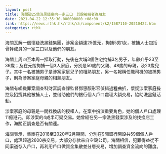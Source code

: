 ```yaml
---
layout: post
title: 海關破25億洗黑錢案拘一家三口　其餘被捕者為朋友
date: 2021-04-22 12:35:30.000000000 +08:00
link: https://news.rthk.hk/rthk/ch/component/k2/1587110-20210422.htm
categories: rthk
---
```


海關瓦解一個懷疑洗黑錢集團，涉案金額達25億元，拘捕5男1女，被捕人士包括骨幹成員的一家三口以及他們的朋友。

海關上周四至本周一採取行動，先後在大埔3個住宅拘捕3名男子，年齡介乎23至36歲；及在元朗拘捕一個3人家庭，分別是50歲的父親、48歲的母親，及23歲兒子。其中一名被捕男子是涉案家庭兒子的相熟朋友，另一名報稱任職司機的被捕男子，則為涉案家庭母親的相熟朋友。

海關有組織罪案調查科財富調查課監督鄧惠顏形容偵緝過程曲折，懷疑涉案家庭操控及招攬其他被捕人士，並借助他們的銀行個人戶口處理大額交易，協助洗黑錢活動。

涉案家庭的母親是一間找換店的授權人，在案中扮演重要角色，她的個人戶口處理11億港元，即涉案的4成半可疑交易。她曾經在另一宗洗黑錢案涉及的找換店工作，海關正調查是否有關連。

海關表示，集團在2018至2020年2月期間，分別在9間銀行開設共59個個人戶口，處理超過2600宗交易，大部分存款來自空殼公司。海關相信，犯罪得益從不同渠道存入戶口，再利用戶口做資金集散並分層交易，增加調查資金流向的難度。
